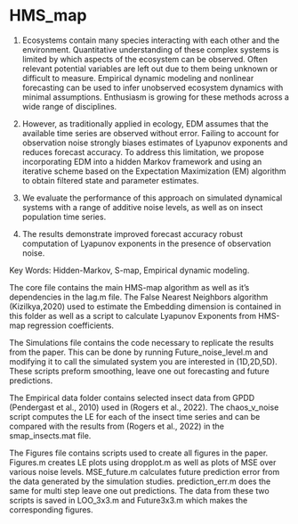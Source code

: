 # HMS_map


1. Ecosystems contain many species interacting with each other and the environment. Quantitative understanding of these complex systems is limited by which aspects of the ecosystem can be observed. Often relevant potential variables are left out due to them being unknown or difficult to measure. Empirical dynamic modeling and nonlinear forecasting can be used to infer unobserved ecosystem dynamics with minimal assumptions. Enthusiasm is growing for these methods across a wide range of disciplines.

2. However, as traditionally applied in ecology, EDM assumes that the available time series are observed without error. Failing to account for observation noise strongly biases estimates of Lyapunov exponents and reduces forecast accuracy. To address this limitation, we propose incorporating EDM into a hidden Markov framework and using an iterative scheme based on the Expectation Maximization (EM) algorithm to obtain filtered state and parameter estimates.

3. We evaluate the performance of this approach on simulated dynamical systems with a range of additive noise levels, as well as on insect population time series.

4. The results demonstrate improved forecast accuracy robust computation of Lyapunov exponents in the presence of observation noise.

Key Words: Hidden-Markov, S-map, Empirical dynamic modeling.


The core file contains the main HMS-map algorithm as well as it’s dependencies in the lag.m file. The False Nearest Neighbors algorithm (Kizilkya,2020) used to estimate the Embedding dimension is contained in this folder as well as a script to calculate Lyapunov Exponents from HMS-map regression coefficients.

The Simulations file contains the code necessary to replicate the results from the paper. This can be done by running Future_noise_level.m and modifying it to call the simulated system you are interested in (1D,2D,5D). These scripts preform smoothing, leave one out forecasting and future predictions.

The Empirical data folder contains selected insect data from GPDD (Pendergast et al., 2010) used in (Rogers et al., 2022). The chaos_v_noise script computes the LE for each of the insect time series and can be compared with the results from (Rogers et al., 2022) in the smap_insects.mat file.

The Figures file contains scripts used to create all figures in the paper. Figures.m creates LE plots using dropplot.m as well as plots of MSE over various noise levels. MSE_future.m calculates future prediction error from the data generated by the simulation studies. prediction_err.m does the same for multi step leave one out predictions. The data from these two scripts is saved in LOO_3x3.m and Future3x3.m which makes the corresponding figures.

